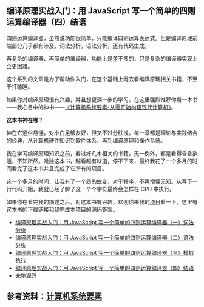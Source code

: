 ## 编译原理实战入门：用 JavaScript 写一个简单的四则运算编译器（四）结语
四则运算编译器，虽然说功能很简单，只能编译四则运算表达式。但是编译原理前端部分几乎都有涉及，词法分析，语法分析，还有代码生成。

再复杂的编译器、再简单的编译器，功能上是差不多的，只是复杂的编译器实现上会更困难。

这个系列的文章是为了帮助你入门，在这个基础上再去看编译原理相关书籍，不至于打瞌睡。

如果你对编译原理很有兴趣，并且想更深一步的学习，在这里强烈推荐你看一本书——我心目中的神书——[《计算机系统要素-从零开始构建现代计算机》](https://book.douban.com/subject/1998341/)。

**这本书神在哪？**

神在它通俗易懂，对小白足够友好，但又不过分肤浅。每一章都是理论与实践结合的经典，从计算机硬件知识到软件体系，再到编译原理和操作系统。

我在学习编译原理知识之前，看过好几本相关的书籍，无一例外，都是看得昏昏欲睡，不知所然。唯独这本书，越看越有味道，停不下来，最终我花了一个多月的时间看完了这本书并且完成了它所有的项目。

这一个多月的时间，让我有了一个质的蜕变，对于程序，不再懵懂无知。从写下一行代码开始，我就已经了解了这一个个字符最终会怎样在 CPU 中执行。

如果你在看完我的描述之后，对这本书有兴趣，欢迎你来我的[项目](https://github.com/woai3c/nand2tetris)看一下，这里有这本书的下载链接和我完成本项目的源码答案。

* [编译原理实战入门：用 JavaScript 写一个简单的四则运算编译器（一）词法分析](https://github.com/woai3c/Front-end-articles/blob/master/four-operations-1.md)
* [编译原理实战入门：用 JavaScript 写一个简单的四则运算编译器（二）语法分析](https://github.com/woai3c/Front-end-articles/blob/master/four-operations-2.md)
* [编译原理实战入门：用 JavaScript 写一个简单的四则运算编译器（三）模拟执行](https://github.com/woai3c/Front-end-articles/blob/master/four-operations-3.md)
* [编译原理实战入门：用 JavaScript 写一个简单的四则运算编译器（四）结语](https://github.com/woai3c/Front-end-articles/blob/master/four-operations-4.md)
* [完整源码](https://github.com/woai3c/Front-end-articles/blob/master/code/four-operations/code.js)
## 参考资料：[计算机系统要素](https://book.douban.com/subject/1998341/)
